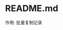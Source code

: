 <!--
 * @Version    : v1.00
 * @Author     : itchaox
 * @Date       : 2023-06-29 21:23
 * @LastAuthor : itchaox
 * @LastTime   : 2023-12-23 23:02
 * @desc       : 
-->
# README.md

作用: 批量复制记录